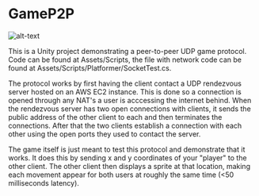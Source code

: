 # GameP2P
![alt-text](https://camo.githubusercontent.com/2bcc9106bf8b9f021e536549084e9b48e461400d/687474703a2f2f692e696d6775722e636f6d2f645a4e456870772e706e67)

This is a Unity project demonstrating a peer-to-peer UDP game protocol. Code can be found at Assets/Scripts, the file with network code can be found at Assets/Scripts/Platformer/SocketTest.cs. 

The protocol works by first having the client contact a UDP rendezvous server hosted on an AWS EC2 instance. This is done so a connection is opened through any NAT's a user is acccessing the internet behind. When the rendezvous server has two open connections with clients, it sends the public address of the other client to each and then terminates the connections. After that the two clients establish a connection with each other using the open ports they used to contact the server.

The game itself is just meant to test this protocol and demonstrate that it works. It does this by sending x and y coordinates of your "player" to the other client. The other client then displays a sprite at that location, making each movement appear for both users at roughly the same time (<50 milliseconds latency).
